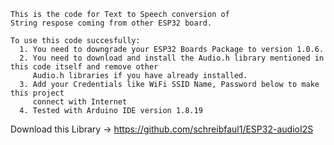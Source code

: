 
    This is the code for Text to Speech conversion of
    String respose coming from other ESP32 board.

    To use this code succesfully:
      1. You need to downgrade your ESP32 Boards Package to version 1.0.6.
      2. You need to download and install the Audio.h library mentioned in this code itself and remove other
         Audio.h libraries if you have already installed.
      3. Add your Credentials like WiFi SSID Name, Password below to make this project
         connect with Internet
      4. Tested with Arduino IDE version 1.8.19

Download this Library -> https://github.com/schreibfaul1/ESP32-audioI2S
